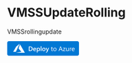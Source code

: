 # VMSSUpdateRolling
VMSSrollingupdate



<a href="https://portal.azure.com/#create/Microsoft.Template/uri/https%3A%2F%2Fraw.githubusercontent.com%2Fsabil05%2FVMSSUpdateRolling%2Fmaster%2Fvmssupdatetst.json" target="_blank">
    <img src="https://raw.githubusercontent.com/Azure/azure-quickstart-templates/master/1-CONTRIBUTION-GUIDE/images/deploytoazure.png"/>
</a>
